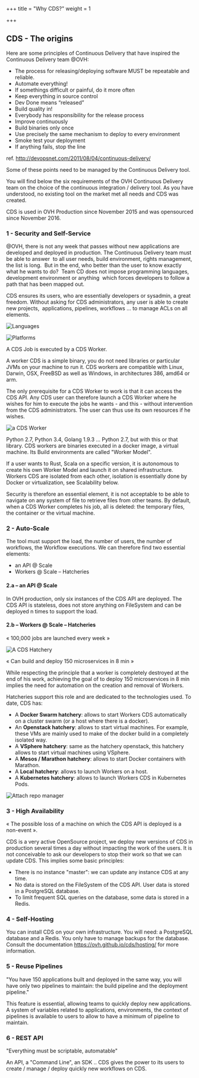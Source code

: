 +++
title = "Why CDS?"
weight = 1

+++


## CDS - The origins

Here are some principles of Continuous Delivery that have inspired the Continuous Delivery team @OVH:

- The process for releasing/deploying software MUST be repeatable and reliable.
- Automate everything!
- If somethings difficult or painful, do it more often
- Keep everything in source control
- Dev Done means “released”
- Build quality in!
- Everybody has responsibility for the release process
- Improve continuously
- Build binaries only once
- Use precisely the same mechanism to deploy to every environment
- Smoke test your deployment
- If anything fails, stop the line

ref. http://devopsnet.com/2011/08/04/continuous-delivery/

Some of these points need to be managed by the Continuous Delivery tool.

You will find below the six requirements of the OVH Continuous Delivery team on the choice of the continuous 
integration / delivery tool.
As you have understood, no existing tool on the market met all needs and CDS was created. 

CDS is used in OVH Production since November 2015 and was opensourced since November 2016.

### 1 - Security and Self-Service

@OVH, there is not any week that passes without new applications 
are developed and deployed in production. The Continuous Delivery team must be able to answer 
to all user needs, build environment, rights management, the list is long. 
But in the end, who better than the user to know exactly what he wants to do? 
Team CD does not impose programming languages, development environment or anything 
which forces developers to follow a path that has been mapped out.

CDS ensures its users, who are essentially developers or sysadmin, a great freedom.
Without asking for CDS administrators, any user is able to create new projects, 
applications, pipelines, workflows ... to manage ACLs on all elements.

![Languages](/images/concepts_why_cds_languages.png?height=300px&classes=shadow "Some Languages used at OVH - non-exhaustive list")

![Platforms](/images/concepts_why_cds_platforms.png?height=300px&classes=shadow "Some Platforms used at OVH - non-exhaustive list")

A CDS Job is executed by a CDS Worker. 

A worker CDS is a simple binary, you do not need libraries
or particular JVMs on your machine to run it. CDS workers are compatible with Linux, Darwin, OSX,
FreeBSD as well as Windows, in architectures 386, amd64 or arm. 

The only prerequisite for a CDS Worker to work
is that it can access the CDS API. Any CDS user can therefore launch a CDS Worker where he wishes for him
to execute the jobs he wants - and this - without intervention from the CDS administrators. The user
can thus use its own resources if he wishes.

![a CDS Worker](/images/concepts_why_cds_workers.png?height=150px&classes=shadow "a CDS Worker")


Python 2.7, Python 3.4, Golang 1.9.3 ... Python 2.7, but with this or that library. CDS workers are binaries
executed in a docker image, a virtual machine. Its Build environments are called "Worker Model". 

If a user wants to Rust, Scala on a specific version, it is autonomous to create his own
Worker Model and launch it on shared infrastructure. Workers CDS are isolated from each other,
isolation is essentially done by Docker or virtualization, see Scalability below.

Security is therefore an essential element, it is not acceptable to be able to navigate on any system of
file to retrieve files from other teams. By default, when a CDS Worker completes his job, all
is deleted: the temporary files, the container or the virtual machine.

### 2 - Auto-Scale

The tool must support the load, the number of users, the number of workflows, the Workflow executions.
We can therefore find two essential elements:

* an API @ Scale
* Workers @ Scale – Hatcheries

#### 2.a – an API @ Scale

In OVH production, only six instances of the CDS API are deployed. The CDS API is stateless, does not store anything 
on FileSystem and can be deployed n times to support the load.

#### 2.b – Workers @ Scale – Hatcheries

« 100,000 jobs are launched every week »

![A CDS Hatchery](/images/concepts_why_cds_hachery.png?height=150px&classes=shadow "a CDS Hatchery")

« Can build and deploy 150 microservices in 8 min »

While respecting the principle that a worker is completely destroyed at the end of his work, achieving the goal of
to deploy 150 microservices in 8 min implies the need for automation on the creation and removal of Workers.

Hatcheries support this role and are dedicated to the technologies used. To date, CDS has:
 
- A **Docker Swarm hatchery**: allows to start Workers CDS automatically on a cluster swarm (or a host where there is a docker).
- An **Openstack hatchery**: allows to start virtual machines. For example, these VMs are mainly used to make of the docker build in a completely isolated way.
- A **VSphere hatchery**: same as the hatchery openstack, this hatchery allows to start virtual machines using VSphere.
- A **Mesos / Marathon hatchery**: allows to start Docker containers with Marathon.
- A **Local hatchery**: allows to launch Workers on a host.
- A **Kubernetes hatchery**: allows to launch Workers CDS in Kubernetes Pods.
 
![Attach repo manager](/images/concepts_why_cds_hacheries.png?height=250px&classes=shadow "CDS Hatcheries")

### 3 - High Availability

« The possible loss of a machine on which the CDS API is deployed is a non-event ».

CDS is a very active OpenSource project, we deploy new versions of CDS in production several times a day
without impacting the work of the users. It is not conceivable to ask our developers to stop
their work so that we can update CDS. This implies some basic principles:

- There is no instance "master": we can update any instance CDS at any time.
- No data is stored on the FileSystem of the CDS API. User data is stored in a PostgreSQL database.
- To limit frequent SQL queries on the database, some data is stored in a Redis.

### 4 - Self-Hosting

You can install CDS on your own infrastructure. You will need: a PostgreSQL database and a Redis. 
You only have to manage backups for the database.
Consult the documentation https://ovh.github.io/cds/hosting/ for more information.

### 5 - Reuse Pipelines

"You have 150 applications built and deployed in the same way, you will have only two pipelines to maintain:
the build pipeline and the deployment pipeline."

This feature is essential, allowing teams to quickly deploy new applications. A system of variables related to applications,
environments, the context of pipelines is available to users to allow to have a minimum of pipeline to maintain.

### 6 - REST API

"Everything must be scriptable, automatable"

An API, a "Command Line", an SDK .. CDS gives the power to its users to create / manage / deploy quickly new workflows on CDS.